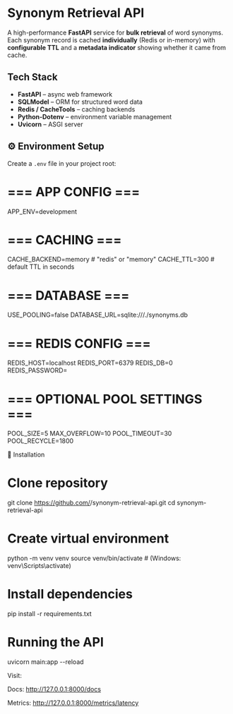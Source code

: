# Synonym Retrieval API

A high-performance **FastAPI** service for **bulk retrieval** of word synonyms.  
Each synonym record is cached **individually** (Redis or in-memory) with **configurable TTL** and a **metadata indicator** showing whether it came from cache.
## Tech Stack

- **FastAPI** – async web framework  
- **SQLModel** – ORM for structured word data  
- **Redis / CacheTools** – caching backends  
- **Python-Dotenv** – environment variable management  
- **Uvicorn** – ASGI server

## ⚙️ Environment Setup

Create a `.env` file in your project root:

# === APP CONFIG ===
APP_ENV=development

# === CACHING ===
CACHE_BACKEND=memory        # "redis" or "memory"
CACHE_TTL=300              # default TTL in seconds

# === DATABASE ===
USE_POOLING=false
DATABASE_URL=sqlite:///./synonyms.db

# === REDIS CONFIG ===
REDIS_HOST=localhost
REDIS_PORT=6379
REDIS_DB=0
REDIS_PASSWORD=

# === OPTIONAL POOL SETTINGS ===
POOL_SIZE=5
MAX_OVERFLOW=10
POOL_TIMEOUT=30
POOL_RECYCLE=1800

🧰 Installation
# Clone repository
git clone https://github.com/<yourusername>/synonym-retrieval-api.git
cd synonym-retrieval-api

# Create virtual environment
python -m venv venv
source venv/bin/activate   # (Windows: venv\Scripts\activate)

# Install dependencies
pip install -r requirements.txt

# Running the API
uvicorn main:app --reload


Visit:

Docs: http://127.0.0.1:8000/docs

Metrics: http://127.0.0.1:8000/metrics/latency